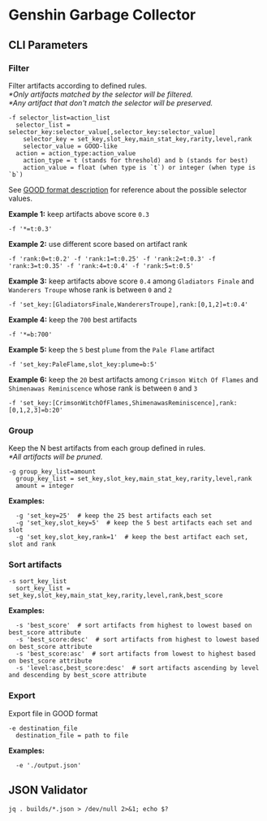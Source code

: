 # Genshin Garbage Collector

## CLI Parameters

### Filter

Filter artifacts according to defined rules.  
_*Only artifacts matched by the selector will be filtered._  
_*Any artifact that don't match the selector will be preserved._

```
-f selector_list=action_list
  selector_list = selector_key:selector_value[,selector_key:selector_value]
    selector_key = set_key,slot_key,main_stat_key,rarity,level,rank
    selector_value = GOOD-like
  action = action_type:action_value
    action_type = t (stands for threshold) and b (stands for best)
    action_value = float (when type is `t`) or integer (when type is `b`)
```

See [GOOD format description](https://frzyc.github.io/genshin-optimizer/#/doc/) for reference about the possible selector values.

**Example 1:** keep artifacts above score `0.3`  
```
-f '*=t:0.3'
```

**Example 2:** use different score based on artifact rank  
```
-f 'rank:0=t:0.2' -f 'rank:1=t:0.25' -f 'rank:2=t:0.3' -f 'rank:3=t:0.35' -f 'rank:4=t:0.4' -f 'rank:5=t:0.5'
```

**Example 3:** keep artifacts above score `0.4` among `Gladiators Finale` and `Wanderers Troupe` whose rank is between `0` and `2` 
```
-f 'set_key:[GladiatorsFinale,WanderersTroupe],rank:[0,1,2]=t:0.4'
```

**Example 4:** keep the `700` best artifacts  
```
-f '*=b:700'
```

**Example 5:** keep the `5` best `plume` from the `Pale Flame` artifact  
```
-f 'set_key:PaleFlame,slot_key:plume=b:5'
```

**Example 6:** keep the `20` best artifacts among `Crimson Witch Of Flames` and `Shimenawas Reminiscence` whose rank is between `0` and `3`  
```
-f 'set_key:[CrimsonWitchOfFlames,ShimenawasReminiscence],rank:[0,1,2,3]=b:20'
```

### Group

Keep the N best artifacts from each group defined in rules.  
_*All artifacts will be pruned._

```
-g group_key_list=amount
  group_key_list = set_key,slot_key,main_stat_key,rarity,level,rank
  amount = integer
```

**Examples:**
```
  -g 'set_key=25'  # keep the 25 best artifacts each set
  -g 'set_key,slot_key=5'  # keep the 5 best artifacts each set and slot
  -g 'set_key,slot_key,rank=1'  # keep the best artifact each set, slot and rank
```

### Sort artifacts

```
-s sort_key_list
  sort_key_list = set_key,slot_key,main_stat_key,rarity,level,rank,best_score
```

**Examples:**
```
  -s 'best_score'  # sort artifacts from highest to lowest based on best_score attribute
  -s 'best_score:desc'  # sort artifacts from highest to lowest based on best_score attribute
  -s 'best_score:asc'  # sort artifacts from lowest to highest based on best_score attribute
  -s 'level:asc,best_score:desc'  # sort artifacts ascending by level and descending by best_score attribute
```

### Export

Export file in GOOD format
```
-e destination_file
  destination_file = path to file
```

**Examples:**
```
  -e './output.json'
```

## JSON Validator

```shell script
jq . builds/*.json > /dev/null 2>&1; echo $?
```

